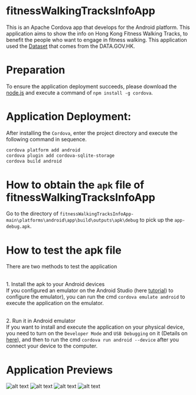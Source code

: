 # fitnessWalkingTracksInfoApp
This is an Apache Cordova app that develops for the Android platform. This application aims to show the info on Hong Kong Fitness Walking Tracks, to benefit the people who want to engage in fitness walking. This application used the [Dataset](https://data.gov.hk/en-data/dataset/hk-lcsd-facility-facility-fw) that comes from the DATA.GOV.HK.

# Preparation
To ensure the application deployment succeeds, please download the [node.js](https://nodejs.org/en) and execute a command of `npm install -g cordova`.

# Application Deployment:
After installing the `Cordova`, enter the project directory and execute the following command in sequence.
```bash
cordova platform add android 
cordova plugin add cordova-sqlite-storage
cordova build android
```
# How to obtain the `apk` file of fitnessWalkingTracksInfoApp
Go to the directory of `fitnessWalkingTracksInfoApp-main\platforms\android\app\build\outputs\apk\debug` to pick up the `app-debug.apk`.

# How to test the apk file
There are two methods to test the application

<br /> 1. Install the apk to your Android devices
<br /> If you configured an emulator on the Android Studio (here [tutorial](https://developer.android.com/studio/run/managing-avds)) to configure the emulator), you can run the cmd `cordova emulate android` to execute the application on the emulator.

<br /> 2. Run it in Android emulator
<br /> If you want to install and execute the application on your physical device, you need to turn on the `Developer Mode` and `USB Debugging` on it (Details on [here](https://developer.android.com/studio/debug/dev-options)), and then to run the cmd `cordova run android --device` after you connect your device to the computer.

# Application Previews
![alt text](https://github.com/tommy08332/fitnessWalkingTracksInfoApp/blob/main/pictures/pic_1.png?raw=true)
![alt text](https://github.com/tommy08332/fitnessWalkingTracksInfoApp/blob/main/pictures/pic_1.png?raw=true)
![alt text](https://github.com/tommy08332/fitnessWalkingTracksInfoApp/blob/main/pictures/pic_1.png?raw=true)
![alt text](https://github.com/tommy08332/fitnessWalkingTracksInfoApp/blob/main/pictures/pic_1.png?raw=true)
